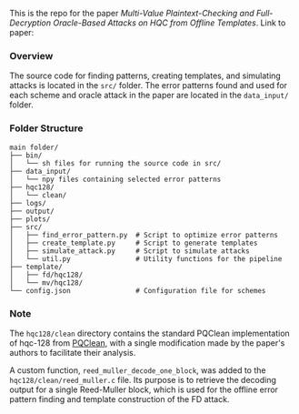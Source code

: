 
This is the repo for the paper *Multi-Value Plaintext-Checking and Full-Decryption Oracle-Based Attacks on HQC from Offline Templates*.
Link to paper:

### Overview

The source code for finding patterns, creating templates, and simulating attacks is located in the `src/` folder. The error patterns found and used for each scheme and oracle attack in the paper are located in the `data_input/` folder.

### Folder Structure

```
main folder/
├── bin/
│   └── sh files for running the source code in src/
├── data_input/
│   └── npy files containing selected error patterns
├── hqc128/
│   └── clean/
├── logs/
├── output/
├── plots/
├── src/
│   ├── find_error_pattern.py  # Script to optimize error patterns
│   ├── create_template.py     # Script to generate templates
│   ├── simulate_attack.py     # Script to simulate attacks
│   └── util.py                # Utility functions for the pipeline
├── template/
│   ├── fd/hqc128/
│   └── mv/hqc128/
└── config.json                # Configuration file for schemes  
```

### Note

The `hqc128/clean` directory contains the standard PQClean implementation of hqc-128 from [PQClean](https://github.com/PQClean/PQClean), with a single modification made by the paper's authors to facilitate their analysis.

A custom function, `reed_muller_decode_one_block`, was added to the `hqc128/clean/reed_muller.c` file. Its purpose is to retrieve the decoding output for a single Reed-Muller block, which is used for the offline error pattern finding and template construction of the FD attack.